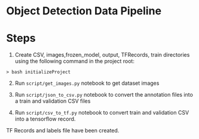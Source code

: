# Object Detection Data Pipeline

# Steps

1. Create CSV, images,frozen_model, output, TFRecords, train directories using the following command in the project root:

```shell
> bash initializeProject
```
2. Run `script/get_images.py` notebook to get dataset images

3. Run `script/json_to_csv.py` notebook to convert the annotation files into a train and validation CSV files

4. Run `script/csv_to_tf.py` notebook to convert train and validation CSV into a tensorflow record.


TF Records and labels file have been created.



